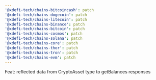 ```yaml
---
'@xdefi-tech/chains-bitcoincash': patch
'@xdefi-tech/chains-dogecoin': patch
'@xdefi-tech/chains-litecoin': patch
'@xdefi-tech/chains-binance': patch
'@xdefi-tech/chains-bitcoin': patch
'@xdefi-tech/chains-cosmos': patch
'@xdefi-tech/chains-solana': patch
'@xdefi-tech/chains-core': patch
'@xdefi-tech/chains-thor': patch
'@xdefi-tech/chains-tron': patch
'@xdefi-tech/chains-evm': patch
---
```


Feat: reflected data from CryptoAsset type to getBalances responses
